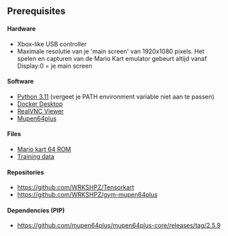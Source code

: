 ## Prerequisites

#### Hardware
 - Xbox-like USB controller
 - Maximale resolutie van je 'main screen' van 1920x1080 pixels. Het spelen en capturen van de Mario Kart emulator gebeurt altijd vanaf Display:0 = je main screen

#### Software
- [Python 3.11](https://www.python.org/downloads/release/python-3110/) (vergeet je PATH environment variable niet aan te passen)
- [Docker Desktop](https://www.docker.com/products/docker-desktop/)
- [RealVNC Viewer](https://www.realvnc.com/en/connect/download/viewer/)
- [Mupen64plus](https://github.com/mupen64plus/mupen64plus-core/releases/tag/2.5.9)

#### Files
- [Mario kart 64 ROM](https://mariokart.blob.core.windows.net/data/mario-kart-64.z64)
- [Training data](datasets.md)


#### Repositories
- https://github.com/WRKSHPZ/Tensorkart
- https://github.com/WRKSHPZ/gym-mupen64plus

#### Dependencies (PIP)
- https://github.com/mupen64plus/mupen64plus-core/releases/tag/2.5.9
